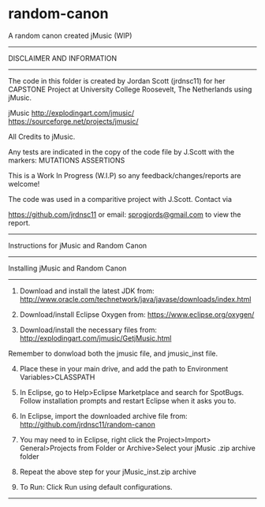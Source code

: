 # random-canon
A random canon created jMusic (WIP)

****************************************************************************
DISCLAIMER AND INFORMATION
****************************************************************************

The code in this folder is created by Jordan Scott (jrdnsc11) for her CAPSTONE 
Project at University College Roosevelt, The Netherlands using jMusic. 

jMusic 
http://explodingart.com/jmusic/
https://sourceforge.net/projects/jmusic/

All Credits to jMusic. 

Any tests are indicated in the copy of the code file by J.Scott with the markers: 
MUTATIONS
ASSERTIONS

This is a Work In Progress (W.I.P) so any feedback/changes/reports are welcome!

The code was used in a comparitive project with J.Scott. Contact via 

https://github.com/jrdnsc11
or email: sprogjords@gmail.com to view the report.

*****************************************************************************
Instructions for jMusic and Random Canon
*****************************************************************************
Installing jMusic and Random Canon
*****************************************************************************

1. Download and install the latest JDK from: 
http://www.oracle.com/technetwork/java/javase/downloads/index.html

2. Download/install Eclipse Oxygen from:
https://www.eclipse.org/oxygen/

3. Download/install the necessary files from: 
http://explodingart.com/jmusic/GetjMusic.html

Remember to donwload both the jmusic file, and jmusic_inst file.

4. Place these in your main drive, and add the path to 
Environment Variables>CLASSPATH 

5. In Eclipse, go to Help>Eclipse Marketplace and
search for SpotBugs. Follow installation prompts and
restart Eclipse when it asks you to.

6. In Eclipse, import the downloaded archive file
from: http://github.com/jrdnsc11/random-canon

7. You may need to in Eclipse, right click the Project>Import>
General>Projects from Folder or Archive>Select your jMusic .zip
archive folder

8. Repeat the above step for your jMusic_inst.zip archive

9. To Run: Click Run using default configurations. 

******************************************************************************

